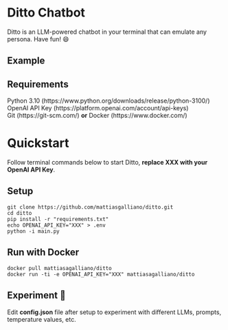 <h1>Ditto Chatbot</h1>

Ditto is an LLM-powered chatbot in your terminal that can emulate any persona. Have fun! :smile:

<h2>Example</h2>

<h2>Requirements</h2>
Python 3.10 (https://www.python.org/downloads/release/python-3100/)<br \>
OpenAI API Key (https://platform.openai.com/account/api-keys)<br \>
Git (https://git-scm.com/) <b>or</b> Docker (https://www.docker.com/)
<h1>Quickstart</h1>
Follow terminal commands below to start Ditto, <b>replace XXX with your OpenAI API Key</b>.
<h2>Setup</h2>

```
git clone https://github.com/mattiasgalliano/ditto.git
cd ditto
pip install -r "requirements.txt"
echo OPENAI_API_KEY="XXX" > .env
python -i main.py
```

<h2>Run with Docker</h2>

```
docker pull mattiasagalliano/ditto
docker run -ti -e OPENAI_API_KEY="XXX" mattiasagalliano/ditto
```

<h2>Experiment 🧪</h2>
Edit <b>config.json</b> file after setup to experiment with different LLMs, prompts, temperature values, etc.
